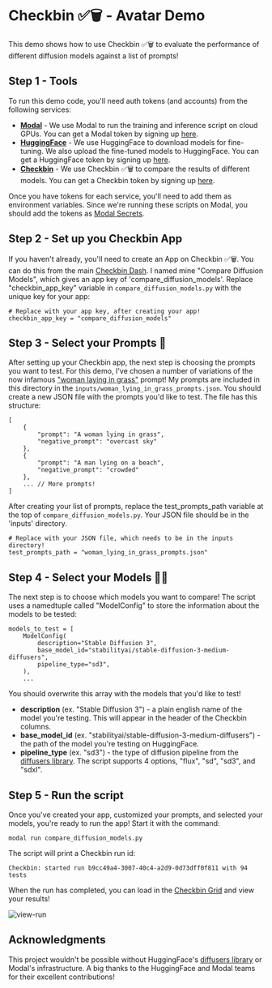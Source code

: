 # Checkbin ✅🗑️ - Avatar Demo

This demo shows how to use Checkbin ✅🗑️ to evaluate the performance of different diffusion models against a list of prompts!

## Step 1 - Tools

To run this demo code, you'll need auth tokens (and accounts) from the following services:
- **[Modal](www.modal.com)** - We use Modal to run the training and inference script on cloud GPUs. You can get a Modal token by signing up [here](https://modal.com/signup).
- **[HuggingFace](www.huggingface.com)** - We use HuggingFace to download models for fine-tuning. We also upload the fine-tuned models to HuggingFace. You can get a HuggingFace token by signing up [here](https://huggingface.co/join).
- **[Checkbin](www.checkbin.dev)** - We use Checkbin ✅🗑️ to compare the results of different models. You can get a Checkbin token by signing up [here](www.checkbin.dev/signup).

Once you have tokens for each service, you'll need to add them as environment variables. Since we're running these scripts on Modal, you should add the tokens as [Modal Secrets](https://modal.com/secrets).


## Step 2 - Set up you Checkbin App

If you haven't already, you'll need to create an App on Checkbin ✅🗑️. You can do this from the main [Checkbin Dash](https://app.checkbin.dev/dashboard/apps). I named mine "Compare Diffusion Models", which gives an app key of 'compare_diffusion_models'. Replace "checkbin_app_key" variable in `compare_diffusion_models.py` with the unique key for your app: 

```
# Replace with your app key, after creating your app!
checkbin_app_key = "compare_diffusion_models" 
```

## Step 3 - Select your Prompts 📜

After setting up your Checkbin app, the next step is choosing the prompts you want to test. For this demo, I've chosen a number of variations of the now infamous ["woman laying in grass"](https://www.reddit.com/r/StableDiffusion/comments/1de85nc/why_is_sd3_so_bad_at_generating_girls_lying_on/) prompt! My prompts are included in this directory in the `inputs/woman_lying_in_grass_prompts.json`. You should create a new JSON file with the prompts you'd like to test. The file has this structure:

```
[
    {
        "prompt": "A woman lying in grass",
        "negative_prompt": "overcast sky"
    },
    {
        "prompt": "A man lying on a beach",
        "negative_prompt": "crowded"
    },
    ... // More prompts!
]
```

After creating your list of prompts, replace the test_prompts_path variable at the top of `compare_diffusion_models.py`. Your JSON file should be in the 'inputs' directory.  

```
# Replace with your JSON file, which needs to be in the inputs directory!
test_prompts_path = "woman_lying_in_grass_prompts.json" 
```

## Step 4 - Select your Models 🕵️‍♂️

The next step is to choose which models you want to compare! The script uses a namedtuple called "ModelConfig" to store the information about the models to be tested: 

```
models_to_test = [
    ModelConfig(
        description="Stable Diffusion 3",
        base_model_id="stabilityai/stable-diffusion-3-medium-diffusers",
        pipeline_type="sd3",
    ),
    ...
```

You should overwrite this array with the models that you'd like to test!

- **description** (ex. "Stable Diffusion 3") - a plain english name of the model you're testing. This will appear in the header of the Checkbin columns. 
- **base_model_id** (ex. "stabilityai/stable-diffusion-3-medium-diffusers") - the path of the model you're testing on HuggingFace. 
- **pipeline_type** (ex. "sd3") - the type of diffusion pipeline from the [diffusers library](https://github.com/huggingface/diffusers). The script supports 4 options, "flux", "sd", "sd3", and "sdxl". 

## Step 5 - Run the script

Once you've created your app, customized your prompts, and selected your models, you're ready to run the app! Start it with the command:

```
modal run compare_diffusion_models.py
```

The script will print a Checkbin run id:

```
Checkbin: started run b9cc49a4-3007-40c4-a2d9-0d73dff0f811 with 94 tests
```

When the run has completed, you can load in the [Checkbin Grid](https://app.checkbin.dev/grid) and view your results!

![view-run](https://syntheticco.blob.core.windows.net/model-compare-demo/diffusion_model_compare_scrolling_grid.gif)

## Acknowledgments
This project wouldn't be possible without HuggingFace's [diffusers library](https://github.com/huggingface/diffusers) or Modal's infrastructure. A big thanks to the HuggingFace and Modal teams for their excellent contributions!

